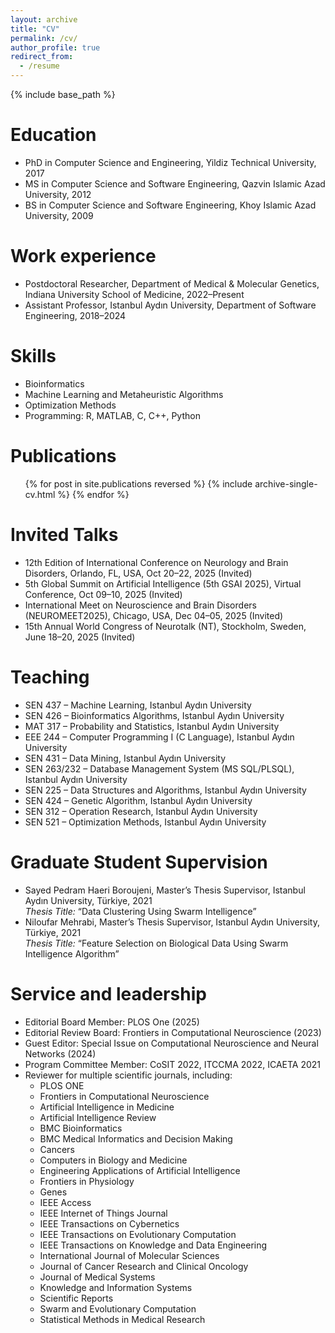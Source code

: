 ```yaml
---
layout: archive
title: "CV"
permalink: /cv/
author_profile: true
redirect_from:
  - /resume
---
```


{% include base_path %}

Education
======
* PhD in Computer Science and Engineering, Yildiz Technical University, 2017  
* MS in Computer Science and Software Engineering, Qazvin Islamic Azad University, 2012  
* BS in Computer Science and Software Engineering, Khoy Islamic Azad University, 2009  

Work experience
======
* Postdoctoral Researcher, Department of Medical & Molecular Genetics, Indiana University School of Medicine, 2022–Present  
* Assistant Professor, Istanbul Aydın University, Department of Software Engineering, 2018–2024  

Skills
======
* Bioinformatics  
* Machine Learning and Metaheuristic Algorithms  
* Optimization Methods  
* Programming: R, MATLAB, C, C++, Python  

Publications
======
<ul>{% for post in site.publications reversed %}
  {% include archive-single-cv.html %}
{% endfor %}</ul>

Invited Talks
=============
<ul>
  <li>12th Edition of International Conference on Neurology and Brain Disorders, Orlando, FL, USA, Oct 20–22, 2025 (Invited)</li>
  <li>5th Global Summit on Artificial Intelligence (5th GSAI 2025), Virtual Conference, Oct 09–10, 2025 (Invited)</li>
  <li>International Meet on Neuroscience and Brain Disorders (NEUROMEET2025), Chicago, USA, Dec 04–05, 2025 (Invited)</li>
  <li>15th Annual World Congress of Neurotalk (NT), Stockholm, Sweden, June 18–20, 2025 (Invited)</li>
  <!-- Add more invited talks here -->
</ul>

Teaching
======
* SEN 437 – Machine Learning, Istanbul Aydın University  
* SEN 426 – Bioinformatics Algorithms, Istanbul Aydın University  
* MAT 317 – Probability and Statistics, Istanbul Aydın University  
* EEE 244 – Computer Programming I (C Language), Istanbul Aydın University  
* SEN 431 – Data Mining, Istanbul Aydın University  
* SEN 263/232 – Database Management System (MS SQL/PLSQL), Istanbul Aydın University  
* SEN 225 – Data Structures and Algorithms, Istanbul Aydın University  
* SEN 424 – Genetic Algorithm, Istanbul Aydın University  
* SEN 312 – Operation Research, Istanbul Aydın University  
* SEN 521 – Optimization Methods, Istanbul Aydın University  


Graduate Student Supervision
======
* Sayed Pedram Haeri Boroujeni, Master’s Thesis Supervisor, Istanbul Aydın University, Türkiye, 2021  
  _Thesis Title:_ “Data Clustering Using Swarm Intelligence”  
* Niloufar Mehrabi, Master’s Thesis Supervisor, Istanbul Aydın University, Türkiye, 2021  
  _Thesis Title:_ “Feature Selection on Biological Data Using Swarm Intelligence Algorithm”
  

Service and leadership
======
* Editorial Board Member: PLOS One (2025)  
* Editorial Review Board: Frontiers in Computational Neuroscience (2023)  
* Guest Editor: Special Issue on Computational Neuroscience and Neural Networks (2024)  
* Program Committee Member: CoSIT 2022, ITCCMA 2022, ICAETA 2021  
* Reviewer for multiple scientific journals, including:  
  - PLOS ONE  
  - Frontiers in Computational Neuroscience  
  - Artificial Intelligence in Medicine  
  - Artificial Intelligence Review  
  - BMC Bioinformatics  
  - BMC Medical Informatics and Decision Making  
  - Cancers  
  - Computers in Biology and Medicine  
  - Engineering Applications of Artificial Intelligence  
  - Frontiers in Physiology  
  - Genes  
  - IEEE Access  
  - IEEE Internet of Things Journal  
  - IEEE Transactions on Cybernetics  
  - IEEE Transactions on Evolutionary Computation  
  - IEEE Transactions on Knowledge and Data Engineering  
  - International Journal of Molecular Sciences  
  - Journal of Cancer Research and Clinical Oncology  
  - Journal of Medical Systems  
  - Knowledge and Information Systems  
  - Scientific Reports  
  - Swarm and Evolutionary Computation  
  - Statistical Methods in Medical Research  
  
